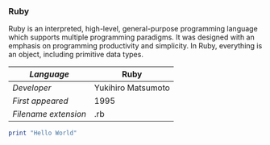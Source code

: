 ### Ruby
Ruby is an interpreted, high-level, general-purpose programming language which supports multiple programming paradigms. It was designed with an emphasis on programming productivity and simplicity. In Ruby, everything is an object, including primitive data types.

|_Language_|Ruby|
|-|-|
|_Developer_|Yukihiro Matsumoto|
|_First appeared_|1995|
|_Filename extension_|.rb|

```HelloWorld.rb
print "Hello World"